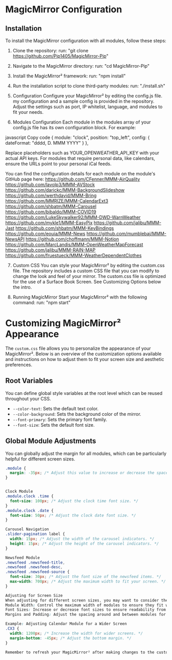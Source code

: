 # MagicMirror Configuration

## Installation

To install the MagicMirror configuration with all modules, follow these steps:

1. Clone the repository:
run: "git clone https://github.com/Pip1405/MagicMirror-Pip"

2. Navigate to the MagicMirror directory:
run: "cd MagicMirror-Pip"

3. Install the MagicMirror² framework:
run: "npm install"

4. Run the installation script to clone third-party modules:
run: "./install.sh"

5. Configuration
Configure your MagicMirror² by editing the config.js file. my configuration and a sample config is provided in the repository. Adjust the settings such as port, IP whitelist, language, and modules to fit your needs.

6. Modules Configuration
Each module in the modules array of your config.js file has its own configuration block. For example:

javascript
Copy code
{
    module: "clock",
    position: "top_left",
    config: {
        dateFormat: "dddd, D. MMM YYYY"
    }
},

Replace placeholders such as YOUR_OPENWEATHER_API_KEY with your actual API keys. For modules that require personal data, like calendars, ensure the URLs point to your personal iCal feeds.

You can find the configuration details for each module on the module's GitHub page here:
https://github.com/CFenner/MMM-AirQuality
https://github.com/lavolp3/MMM-AVStock
https://github.com/darickc/MMM-BackgroundSlideshow
https://github.com/werthdavid/MMM-Bring
https://github.com/MMRIZE/MMM-CalendarExt3
https://github.com/shbatm/MMM-Carousel
https://github.com/bibaldo/MMM-COVID19
https://github.com/LukeSkywalker92/MMM-DWD-WarnWeather
https://github.com/mykle1/MMM-EasyPix
https://github.com/jalibu/MMM-Jast
https://github.com/shbatm/MMM-KeyBindings
https://github.com/eouia/MMM-News
https://github.com/mumblebaj/MMM-NewsAPI
https://github.com/choffmann/MMM-Notion
https://github.com/MarcLandis/MMM-OpenWeatherMapForecast
https://github.com/jalibu/MMM-RAIN-MAP
https://github.com/fruestueck/MMM-WeatherDependentClothes


7. Custom CSS
You can style your MagicMirror² by editing the custom.css file. The repository includes a custom CSS file that you can modify to change the look and feel of your mirror. The custom.css file is optimized for the use of a Surface Book Screen. See Customizing Options below the intro. 

8. Running MagicMirror
Start your MagicMirror² with the following command:
run: "npm start"



# Customizing MagicMirror² Appearance

The `custom.css` file allows you to personalize the appearance of your MagicMirror². Below is an overview of the customization options available and instructions on how to adjust them to fit your screen size and aesthetic preferences.

## Root Variables
You can define global style variables at the root level which can be reused throughout your CSS.

- `--color-text`: Sets the default text color.
- `--color-background`: Sets the background color of the mirror.
- `--font-primary`: Sets the primary font family.
- `--font-size`: Sets the default font size.

## Global Module Adjustments
You can globally adjust the margin for all modules, which can be particularly helpful for different screen sizes.

```css
.module {
  margin: -35px; /* Adjust this value to increase or decrease the space around modules. */
}


Clock Module
.module.clock .time {
  font-size: 100px; /* Adjust the clock time font size. */
}
.module.clock .date {
  font-size: 50px; /* Adjust the clock date font size. */
}

Carousel Navigation
.slider-pagination label {
  width: 15px; /* Adjust the width of the carousel indicators. */
  height: 15px; /* Adjust the height of the carousel indicators. */
}

Newsfeed Module
.newsfeed .newsfeed-title,
.newsfeed .newsfeed-desc,
.newsfeed .newsfeed-source {
  font-size: 30px; /* Adjust the font size of the newsfeed items. */
  max-width: 700px; /* Adjust the maximum width to fit your screen. */
}

Adjusting for Screen Size
When adjusting for different screen sizes, you may want to consider the following:
Module Width: Control the maximum width of modules to ensure they fit within your screen bounds.
Font Sizes: Increase or decrease font sizes to ensure readability from your viewing distance.
Margins and Padding: Adjust the spacing around and between modules for a cleaner look.

Example: Adjusting Calendar Module for a Wider Screen
.CX3 {
  width: 1200px; /* Increase the width for wider screens. */
  margin-bottom: -45px; /* Adjust the bottom margin. */
}

Remember to refresh your MagicMirror² after making changes to the custom.css file to see the updates take effect. If you're not comfortable with CSS, there are many online resources and communities that can help you learn how to make these adjustments.


